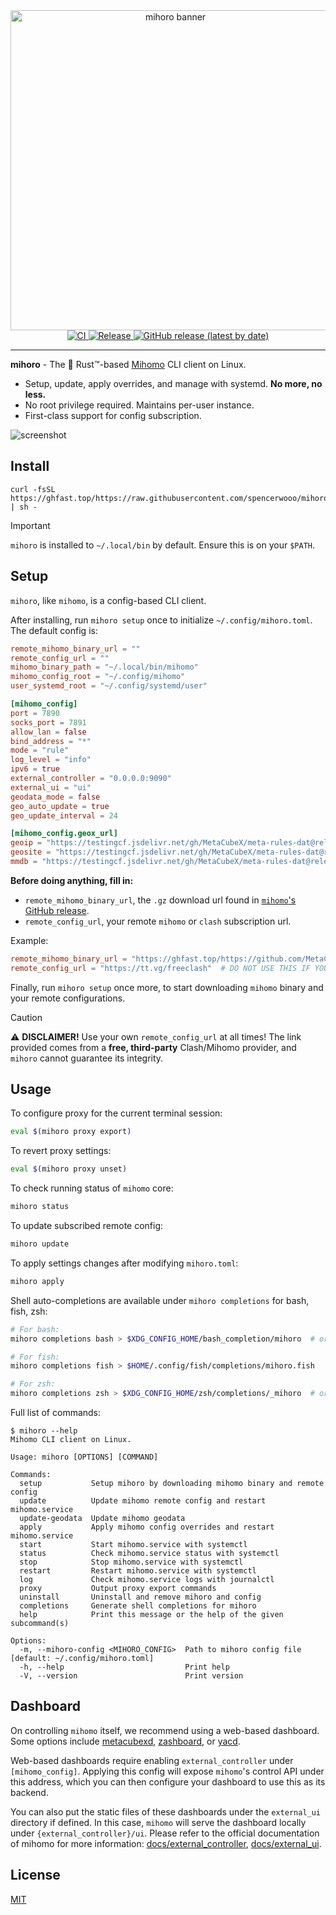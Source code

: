 <div align="center">
  <div><img src="https://github.com/user-attachments/assets/b292facf-b4d0-4087-b33c-e9ffba061e73" alt="mihoro banner" width="512" /></div>

  <a href="https://github.com/spencerwooo/mihoro/actions/workflows/ci.yml">
    <img src="https://github.com/spencerwooo/mihoro/actions/workflows/ci.yml/badge.svg" alt="CI">
  </a>
  <a href="https://github.com/spencerwooo/mihoro/actions/workflows/release.yml">
    <img src="https://github.com/spencerwooo/mihoro/actions/workflows/release.yml/badge.svg" alt="Release">
  </a>
  <a href="https://github.com/spencerwooo/mihoro/releases/latest">
    <img src="https://img.shields.io/github/v/release/spencerwooo/mihoro" alt="GitHub release (latest by date)">
  </a>
</div>

---

**mihoro** - The 🦀 Rust™-based [Mihomo](https://github.com/MetaCubeX/mihomo) CLI client on Linux.

* Setup, update, apply overrides, and manage with systemd. **No more, no less.**
* No root privilege required. Maintains per-user instance.
* First-class support for config subscription.

![screenshot](https://github.com/user-attachments/assets/f1120e69-650e-4714-9f57-2fe793115d13)

## Install

```shell
curl -fsSL https://ghfast.top/https://raw.githubusercontent.com/spencerwooo/mihoro/main/install.sh | sh -
```

> [!IMPORTANT]
> `mihoro` is installed to `~/.local/bin` by default. Ensure this is on your `$PATH`.

## Setup

`mihoro`, like `mihomo`, is a config-based CLI client.

After installing, run `mihoro setup` once to initialize `~/.config/mihoro.toml`. The default config is:

```toml
remote_mihomo_binary_url = ""
remote_config_url = ""
mihomo_binary_path = "~/.local/bin/mihomo"
mihomo_config_root = "~/.config/mihomo"
user_systemd_root = "~/.config/systemd/user"

[mihomo_config]
port = 7890
socks_port = 7891
allow_lan = false
bind_address = "*"
mode = "rule"
log_level = "info"
ipv6 = true
external_controller = "0.0.0.0:9090"
external_ui = "ui"
geodata_mode = false
geo_auto_update = true
geo_update_interval = 24

[mihomo_config.geox_url]
geoip = "https://testingcf.jsdelivr.net/gh/MetaCubeX/meta-rules-dat@release/geoip.dat"
geosite = "https://testingcf.jsdelivr.net/gh/MetaCubeX/meta-rules-dat@release/geosite.dat"
mmdb = "https://testingcf.jsdelivr.net/gh/MetaCubeX/meta-rules-dat@release/country.mmdb"
```

**Before doing anything, fill in:**

* `remote_mihomo_binary_url`, the `.gz` download url found in [`mihomo`'s GitHub release](https://github.com/MetaCubeX/mihomo/releases/latest).
* `remote_config_url`, your remote `mihomo` or `clash` subscription url.

Example:

```toml
remote_mihomo_binary_url = "https://ghfast.top/https://github.com/MetaCubeX/mihomo/releases/download/v1.19.2/mihomo-linux-amd64-v1.19.2.gz"
remote_config_url = "https://tt.vg/freeclash"  # DO NOT USE THIS IF YOU CAN!
```

Finally, run `mihoro setup` once more, to start downloading `mihomo` binary and your remote configurations.

> [!CAUTION]
>
> :warning: **DISCLAIMER!** Use your own `remote_config_url` at all times! The link provided comes from a **free, third-party** Clash/Mihomo provider, and `mihoro` cannot guarantee its integrity.

## Usage

To configure proxy for the current terminal session:

```bash
eval $(mihoro proxy export)
```

To revert proxy settings:

```bash
eval $(mihoro proxy unset)
```

To check running status of `mihomo` core:

```bash
mihoro status
```

To update subscribed remote config:

```bash
mihoro update
```

To apply settings changes after modifying `mihoro.toml`:

```bash
mihoro apply
```

Shell auto-completions are available under `mihoro completions` for bash, fish, zsh:

```bash
# For bash:
mihoro completions bash > $XDG_CONFIG_HOME/bash_completion/mihoro  # or /etc/bash_completion.d/mihoro

# For fish:
mihoro completions fish > $HOME/.config/fish/completions/mihoro.fish

# For zsh:
mihoro completions zsh > $XDG_CONFIG_HOME/zsh/completions/_mihoro  # or to one of your $fpath directories
```

Full list of commands:

```console
$ mihoro --help
Mihomo CLI client on Linux.

Usage: mihoro [OPTIONS] [COMMAND]

Commands:
  setup           Setup mihoro by downloading mihomo binary and remote config
  update          Update mihomo remote config and restart mihomo.service
  update-geodata  Update mihomo geodata
  apply           Apply mihomo config overrides and restart mihomo.service
  start           Start mihomo.service with systemctl
  status          Check mihomo.service status with systemctl
  stop            Stop mihomo.service with systemctl
  restart         Restart mihomo.service with systemctl
  log             Check mihomo.service logs with journalctl
  proxy           Output proxy export commands
  uninstall       Uninstall and remove mihoro and config
  completions     Generate shell completions for mihoro
  help            Print this message or the help of the given subcommand(s)

Options:
  -m, --mihoro-config <MIHORO_CONFIG>  Path to mihoro config file [default: ~/.config/mihoro.toml]
  -h, --help                           Print help
  -V, --version                        Print version
```

## Dashboard

On controlling `mihomo` itself, we recommend using a web-based dashboard. Some options include [metacubexd](https://github.com/MetaCubeX/metacubexd), [zashboard](https://github.com/Zephyruso/zashboard), or [yacd](https://github.com/MetaCubeX/Yacd-meta).

Web-based dashboards require enabling `external_controller` under `[mihomo_config]`. Applying this config will expose `mihomo`'s control API under this address, which you can then configure your dashboard to use this as its backend.

You can also put the static files of these dashboards under the `external_ui` directory if defined. In this case, `mihomo` will serve the dashboard locally under `{external_controller}/ui`. Please refer to the official documentation of mihomo for more information: [docs/external_controller](https://wiki.metacubex.one/config/general/#api), [docs/external_ui](https://wiki.metacubex.one/config/general/#_7).

## License

[MIT](LICENSE)
